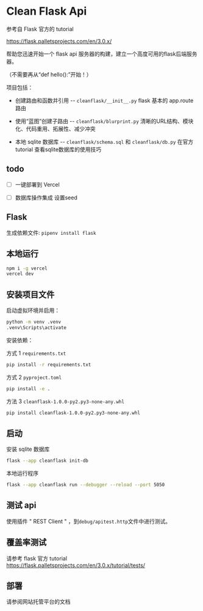 # Clean Flask Api

参考自 Flask 官方的 tutorial

https://flask.palletsprojects.com/en/3.0.x/

帮助您迅速开始一个 flask api 服务器的构建，建立一个高度可用的flask后端服务器。

（不需要再从“def hello():”开始！）

项目包括：

- 创建路由和函数并引用 -- `cleanflask/__init__.py` flask 基本的 app.route 路由 

- 使用“蓝图”创建子路由 -- `cleanflask/blurprint.py` 清晰的URL结构、模块化、代码重用、拓展性、减少冲突

- 本地 sqlite 数据库 -- `cleanflask/schema.sql` 和 `cleanflask/db.py` 在官方 tutorial 查看sqlite数据库的使用技巧

## todo

- [ ] 一键部署到 Vercel

- [ ] 数据库操作集成 设置seed

## Flask

生成依赖文件: `pipenv install flask` 


## 本地运行

```bash
npm i -g vercel
vercel dev
```

 
## 安装项目文件

启动虚拟环境并启用：

```bash
python -m venv .venv
.venv\Scripts\activate
```


安装依赖：

方式 1  `requirements.txt`

```bash
pip install -r requirements.txt
```

方式 2  `pyproject.toml`

```bash
pip install -e .
```

方法 3  `cleanflask-1.0.0-py2.py3-none-any.whl`

```bash
pip install cleanflask-1.0.0-py2.py3-none-any.whl
```

## 启动

安装 sqlite 数据库

```bash
flask --app cleanflask init-db
```

本地运行程序

```bash
flask --app cleanflask run --debugger --reload --port 5050
```

## 测试 api

使用插件 " REST Client " ，到`debug/apitest.http`文件中进行测试。

## 覆盖率测试

请参考 flask 官方 tutorial https://flask.palletsprojects.com/en/3.0.x/tutorial/tests/

## 部署

请参阅网站托管平台的文档